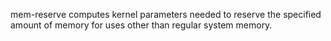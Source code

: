 mem-reserve computes kernel parameters needed to reserve the specified
amount of memory for uses other than regular system memory.

